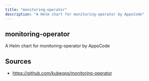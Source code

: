 ```yaml
---
title: "monitoring-operator"
description: "A Helm chart for monitoring-operator by AppsCode"
---
```


## monitoring-operator

A Helm chart for monitoring-operator by AppsCode

## Sources

- https://github.com/kubeops/monitoring-operator
